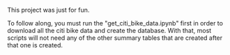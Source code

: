 This project was just for fun.

To follow along, you must run the "get_citi_bike_data.ipynb" first in order to download all the citi bike data and create the database. With that, most scripts will not need any of the other summary tables that are created after that one is created.
